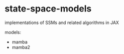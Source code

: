# state-space-models

implementations of SSMs and related algorithms in JAX

models:
  - mamba
  - mamba2

